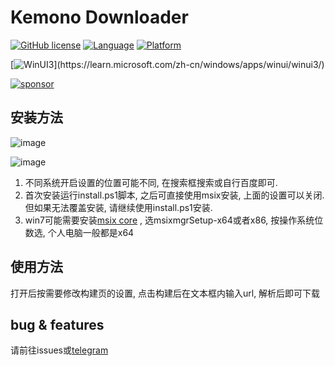 # Kemono Downloader

[![GitHub license](https://img.shields.io/badge/License-GUN%20GPLv3-blue)](https://www.gnu.org/licenses/gpl-3.0.html)
[![Language](https://img.shields.io/badge/Language-C%23-purple)](https://learn.microsoft.com/zh-cn/dotnet/csharp/)
[![Platform](https://img.shields.io/badge/Platform-Windows-green)](https://www.microsoft.com/windows)

[![WinUI3](https://img.shields.io/badge/WinUI3-1.2.221209.1-_)](https://learn.microsoft.com/zh-cn/windows/apps/winui/winui3/)

[![sponsor](https://img.shields.io/badge/sopnsor-pink)](https://www.buymeacoffee.com/zidouzi)
## 安装方法

![image](https://user-images.githubusercontent.com/53157536/207755793-271ddc74-8290-415c-a542-82116a5381b2.png)

![image](https://user-images.githubusercontent.com/53157536/207755811-f53a2e69-aeba-47ad-88d5-978268eb30cd.png)

1. 不同系统开启设置的位置可能不同, 在搜索框搜索或自行百度即可.
2. 首次安装运行install.ps1脚本, 之后可直接使用msix安装, 上面的设置可以关闭. 但如果无法覆盖安装, 请继续使用install.ps1安装. 
3. win7可能需要安装[msix core](https://github.com/microsoft/msix-packaging/releases/tag/MSIX-Core-1.1-release) , 选msixmgrSetup-x64或者x86, 按操作系统位数选, 个人电脑一般都是x64

## 使用方法

打开后按需要修改构建页的设置, 点击构建后在文本框内输入url, 解析后即可下载

## bug & features

请前往issues或[telegram](https://t.me/zdz_channel)
